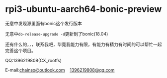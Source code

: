# rpi3-ubuntu-aarch64-bonic-preview

无意中发现源里面有bonic这个发行版本

无意中`do-release-upgrade -d`更新到了bonic(18.04)

还有什么的，，，联系我吧，毕竟我能力有限，有能力有精力有时间的可以帮忙一起完善这个项目。

QQ:1396219808(CX_rootfs)

E-mail:chainsx@outlook.com    1396219808@qq.com
